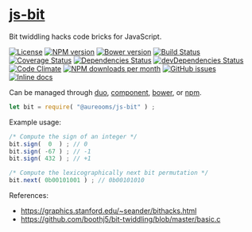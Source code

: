 [js-bit](http://make-github-pseudonymous-again.github.io/js-bit)
==

Bit twiddling hacks code bricks for JavaScript.

[![License](https://img.shields.io/github/license/aureooms/js-bit.svg?style=flat)](https://raw.githubusercontent.com/aureooms/js-bit/master/LICENSE)
[![NPM version](https://img.shields.io/npm/v/@aureooms/js-bit.svg?style=flat)](https://www.npmjs.org/package/@aureooms/js-bit)
[![Bower version](https://img.shields.io/bower/v/@aureooms/js-bit.svg?style=flat)](http://bower.io/search/?q=@aureooms/js-bit)
[![Build Status](https://img.shields.io/travis/aureooms/js-bit.svg?style=flat)](https://travis-ci.org/aureooms/js-bit)
[![Coverage Status](https://img.shields.io/coveralls/aureooms/js-bit.svg?style=flat)](https://coveralls.io/r/aureooms/js-bit)
[![Dependencies Status](https://img.shields.io/david/aureooms/js-bit.svg?style=flat)](https://david-dm.org/aureooms/js-bit#info=dependencies)
[![devDependencies Status](https://img.shields.io/david/dev/aureooms/js-bit.svg?style=flat)](https://david-dm.org/aureooms/js-bit#info=devDependencies)
[![Code Climate](https://img.shields.io/codeclimate/github/aureooms/js-bit.svg?style=flat)](https://codeclimate.com/github/aureooms/js-bit)
[![NPM downloads per month](https://img.shields.io/npm/dm/@aureooms/js-bit.svg?style=flat)](https://www.npmjs.org/package/@aureooms/js-bit)
[![GitHub issues](https://img.shields.io/github/issues/aureooms/js-bit.svg?style=flat)](https://github.com/aureooms/js-bit/issues)
[![Inline docs](http://inch-ci.org/github/aureooms/js-bit.svg?branch=master&style=shields)](http://inch-ci.org/github/aureooms/js-bit)

Can be managed through [duo](https://github.com/duojs/duo),
[component](https://github.com/componentjs/component),
[bower](https://github.com/bower/bower), or
[npm](https://github.com/npm/npm).

```js
let bit = require( "@aureooms/js-bit" ) ;
```

Example usage:

```js
/* Compute the sign of an integer */
bit.sign(  0  ) ; // 0
bit.sign( -67 ) ; // -1
bit.sign( 432 ) ; // +1

/* Compute the lexicographically next bit permutation */
bit.next( 0b00101001 ) ; // 0b00101010
```

References:

 - https://graphics.stanford.edu/~seander/bithacks.html
 - https://github.com/boothj5/bit-twiddling/blob/master/basic.c

